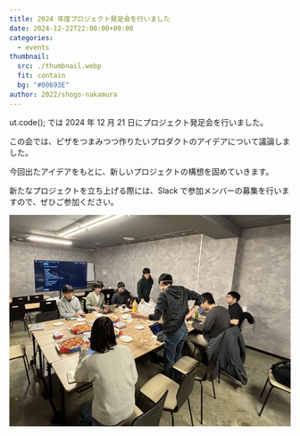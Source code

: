 ```yaml
---
title: 2024 年度プロジェクト発足会を行いました
date: 2024-12-22T22:00:00+09:00
categories:
  - events
thumbnail:
  src: ./thumbnail.webp
  fit: contain
  bg: "#00693E"
author: 2022/shogo-nakamura
---
```


ut.code(); では 2024 年 12 月 21 日にプロジェクト発足会を行いました。

この会では、ピザをつまみつつ作りたいプロダクトのアイデアについて議論しました。

今回出たアイデアをもとに、新しいプロジェクトの構想を固めていきます。

新たなプロジェクトを立ち上げる際には、Slack で参加メンバーの募集を行いますので、ぜひご参加ください。

![当日の様子](./scene1.webp)
